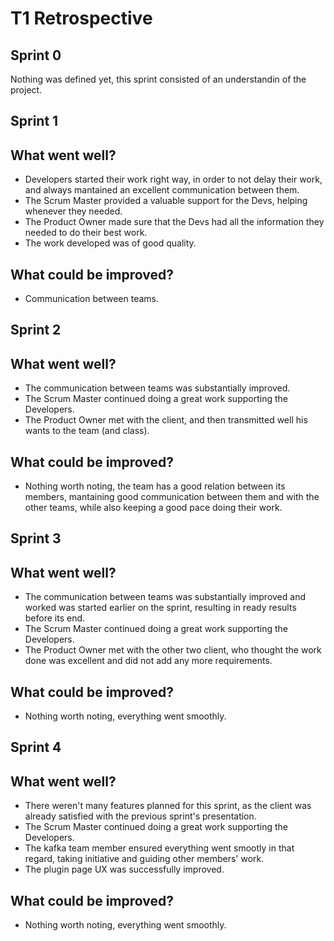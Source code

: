 # T1 Retrospective

## Sprint 0

Nothing was defined yet, this sprint consisted of an understandin of the project.

## Sprint 1

## What went well?

* Developers started their work right way, in order to not delay their work, and always mantained an excellent communication between them.
* The Scrum Master provided a valuable support for the Devs, helping whenever they needed.
* The Product Owner made sure that the Devs had all the information they needed to do their best work.
* The work developed was of good quality.

## What could be improved?

* Communication between teams.

## Sprint 2

## What went well?

* The communication between teams was substantially improved.
* The Scrum Master continued doing a great work supporting the Developers.
* The Product Owner met with the client, and then transmitted well his wants to the team (and class).

## What could be improved?

* Nothing worth noting, the team has a good relation between its members, mantaining good communication between them and with the other teams, while also keeping a good pace doing their work.

## Sprint 3

## What went well?

* The communication between teams was substantially improved and worked was started earlier on the sprint, resulting in ready results before its end.
* The Scrum Master continued doing a great work supporting the Developers.
* The Product Owner met with the other two client, who thought the work done was excellent and did not add any more requirements.

## What could be improved?

* Nothing worth noting, everything went smoothly.
  
## Sprint 4

## What went well?

* There weren't many features planned for this sprint, as the client was already satisfied with the previous sprint's presentation.
* The Scrum Master continued doing a great work supporting the Developers.
* The kafka team member ensured everything went smootly in that regard, taking initiative and guiding other members' work.
* The plugin page UX was successfully improved.

## What could be improved?

* Nothing worth noting, everything went smoothly.

